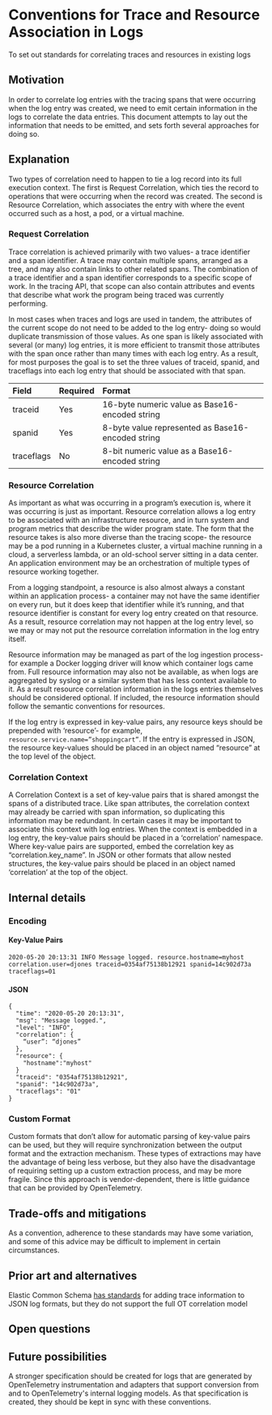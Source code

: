 # Conventions for Trace and Resource Association in Logs

To set out standards for correlating traces and resources in existing logs

## Motivation

In order to correlate log entries with the tracing spans that were occurring 
when the log entry was created, we need to emit certain information in the logs 
to correlate the data entries. This document attempts to lay out the information 
that needs to be emitted, and sets forth several approaches for doing so.

## Explanation

Two types of correlation need to happen to tie a log record into its full 
execution context. The first is Request Correlation, which ties the record to 
operations that were occurring when the record was created. The second is 
Resource Correlation, which associates the entry with where the event occurred 
such as a host, a pod, or a virtual machine.

### Request Correlation

Trace correlation is achieved primarily with two values- a trace identifier and 
a span identifier. A trace may contain multiple spans, arranged as a tree, and 
may also contain links to other related spans. The combination of a trace 
identifier and a span identifier corresponds to a specific scope of work. In the 
tracing API, that scope can also contain attributes and events that describe 
what work the program being traced was currently performing.

In most cases when traces and logs are used in tandem, the attributes of the 
current scope do not need to be added to the log entry- doing so would duplicate 
transmission of those values. As one span is likely associated with several (or 
many) log entries, it is more efficient to transmit those attributes with the 
span once rather than many times with each log entry. As a result, for most 
purposes the goal is to set the three values of traceid, spanid, and traceflags 
into each log entry that should be associated with that span.

| Field      | Required | Format  
| :--------- | :------- | :--------------------------------------------------
| traceid    | Yes      | 16-byte numeric value as Base16-encoded string
| spanid     | Yes      | 8-byte value represented as Base16-encoded string
| traceflags | No       | 8-bit numeric value as a Base16-encoded string

### Resource Correlation
As important as what was occurring in a program’s execution is, where it was 
occurring is just as important. Resource correlation allows a log entry to be 
associated with an infrastructure resource, and in turn system and program 
metrics that describe the wider program state. The form that the resource takes 
is also more diverse than the tracing scope- the resource may be a pod running 
in a Kubernetes cluster, a virtual machine running in a cloud, a serverless 
lambda, or an old-school server sitting in a data center. An application 
environment may be an orchestration of multiple types of resource working 
together.

From a logging standpoint, a resource is also almost always a constant within an 
application process- a container may not have the same identifier on every run, 
but it does keep that identifier while it’s running, and that resource 
identifier is constant for every log entry created on that resource. As a 
result, resource correlation may not happen at the log entry level, so we may or 
may not put the resource correlation information in the log entry itself.

Resource information may be managed as part of the log ingestion process- for 
example a Docker logging driver will know which container logs came from. 
Full resource information may also not be available, as when logs are 
aggregated by syslog or a similar system that has less context available to it. 
As a result resource correlation information in the logs entries themselves 
should be considered optional. If included, the resource information should 
follow the semantic conventions for resources.

If the log entry is expressed in key-value pairs, any resource keys should be 
prepended with ‘resource’- for example, `resource.service.name=”shoppingcart”`. 
If the entry is expressed in JSON, the resource key-values should be placed in 
an object named “resource” at the top level of the object.

### Correlation Context

A Correlation Context is a set of key-value pairs that is shared amongst the 
spans of a distributed trace. Like span attributes, the correlation context may 
already be carried with span information, so duplicating this information may be 
redundant. In certain cases it may be important to associate this context with 
log entries. When the context is embedded in a log entry, the key-value
pairs should be placed in a ‘correlation’ namespace. Where key-value pairs are 
supported, embed the correlation key as “correlation.key_name”. In JSON or 
other formats that allow nested structures, the key-value pairs should be 
placed in an object named ‘correlation’ at the top of the object.


## Internal details

### Encoding
#### Key-Value Pairs
    2020-05-20 20:13:31 INFO Message logged. resource.hostname=myhost correlation.user=djones traceid=0354af75138b12921 spanid=14c902d73a traceflags=01
#### JSON
    {
      "time": "2020-05-20 20:13:31",
      "msg": "Message logged.",
      "level": "INFO",
      "correlation": {
        “user”: “djones”
      },
      "resource": {
        "hostname":"myhost"
      }
      "traceid": "0354af75138b12921",
      "spanid": "14c902d73a",
      "traceflags": "01"
    }

### Custom Format

Custom formats that don’t allow for automatic parsing of key-value pairs can be 
used, but they will require synchronization between the output format and the 
extraction mechanism. These types of extractions may have the advantage of being 
less verbose, but they also have the disadvantage of requiring setting up a 
custom extraction process, and may be more fragile. Since this approach is 
vendor-dependent, there is little guidance that can be provided by 
OpenTelemetry.

## Trade-offs and mitigations

As a convention, adherence to these standards may have some variation, and some
of this advice may be difficult to implement in certain circumstances.

## Prior art and alternatives

Elastic Common Schema [has standards](https://www.elastic.co/guide/en/ecs/current/ecs-tracing.html#ecs-tracing) 
for adding trace information to JSON log formats, but they do not support the 
full OT correlation model

## Open questions


## Future possibilities

A stronger specification should be created for logs that are generated by
OpenTelemetry instrumentation and adapters that support conversion from and 
to OpenTelemetry's internal logging models. As that specification is created,
they should be kept in sync with these conventions.
